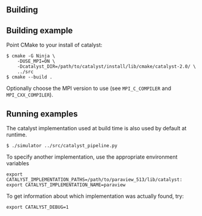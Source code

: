 ## Building

## Building example

Point CMake to your install of catalyst:
```
$ cmake -G Ninja \
    -DUSE_MPI=ON \    
    -Dcatalyst_DIR=/path/to/catalyst/install/lib/cmake/catalyst-2.0/ \
    ../src
$ cmake --build .
```

Optionally choose the MPI version to use (see `MPI_C_COMPILER` and `MPI_CXX_COMPILER`).

## Running examples

The catalyst implementation used at build time is also used by default
at runtime.

```
$ ./simulator ../src/catalyst_pipeline.py
```

To specify another implementation, use the appropriate environment variables
```
export CATALYST_IMPLEMENTATION_PATHS=/path/to/paraview_513/lib/catalyst:
export CATALYST_IMPLEMENTATION_NAME=paraview
```

To get information about which implementation was actually found, try:
```
export CATALYST_DEBUG=1
```

